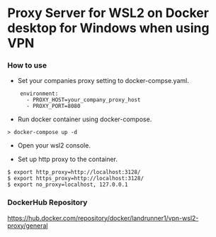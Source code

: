 # Proxy Server for WSL2 on Docker desktop for Windows when using VPN
### How to use 
* Set your companies proxy setting to docker-compse.yaml.
```
    environment: 
      - PROXY_HOST=your_company_proxy_host
      - PROXY_PORT=8080
```

* Run docker container using docker-compose.
```
> docker-compose up -d
```

* Open your wsl2 console.

* Set up http proxy to the container.
```
$ export http_proxy=http://localhost:3128/
$ export https_proxy=http://localhost:3128/
$ export no_proxy=localhost, 127.0.0.1
```

### DockerHub Repository
https://hub.docker.com/repository/docker/landrunner1/vpn-wsl2-proxy/general
